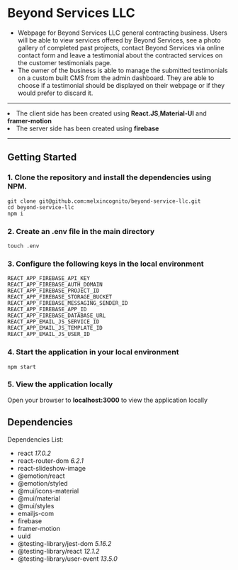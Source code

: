 # Beyond Services LLC

<ul>
<li>Webpage for Beyond Services LLC general contracting business. Users will be able to view services offered by Beyond Services, see a photo gallery of completed past projects, contact Beyond Services via online contact form and leave a testimonial about the contracted services on the customer testimonials page.  </li>
<li>The owner of the business is able to manage the submitted testimonials on a custom built CMS from the admin dashboard. They are able to choose if a testimonial should be displayed on their webpage or if they would prefer to discard it. </li>
</ul>

---

<li>The client side has been created using <b> React.JS</b>,<b>Material-UI</b> and <b>framer-motion</b>  </li>
<li>The server side has been created using <b>firebase</b> </li>

---

## Getting Started

### 1. Clone the repository and install the dependencies using NPM.

```
git clone git@github.com:melxincognito/beyond-service-llc.git
cd beyond-service-llc
npm i
```

### 2. Create an .env file in the main directory

```
touch .env
```

### 3. Configure the following keys in the local environment

```
REACT_APP_FIREBASE_API_KEY
REACT_APP_FIREBASE_AUTH_DOMAIN
REACT_APP_FIREBASE_PROJECT_ID
REACT_APP_FIREBASE_STORAGE_BUCKET
REACT_APP_FIREBASE_MESSAGING_SENDER_ID
REACT_APP_FIREBASE_APP_ID
REACT_APP_FIREBASE_DATABASE_URL
REACT_APP_EMAIL_JS_SERVICE_ID
REACT_APP_EMAIL_JS_TEMPLATE_ID
REACT_APP_EMAIL_JS_USER_ID
```

### 4. Start the application in your local environment

```
npm start
```

### 5. View the application locally

Open your browser to <b>localhost:3000</b> to view the application locally

## Dependencies

Dependencies List:

<ul>
<li>react <i>17.0.2</i></li>
<li>react-router-dom <i> 6.2.1 </i></li>
<li>react-slideshow-image </li>
<li>@emotion/react </li>
<li>@emotion/styled </li>
<li>@mui/icons-material </li>
<li>@mui/material </li>
<li>@mui/styles </li>
<li>emailjs-com </li>
<li>firebase </li>
<li>framer-motion </li>
<li>uuid</li>
<li>@testing-library/jest-dom <i>5.16.2</i> </li>
<li>@testing-library/react <i> 12.1.2 </i> </li>
<li>@testing-library/user-event <i>13.5.0 </i> </li>
</ul>
